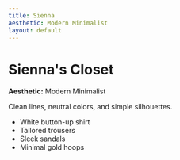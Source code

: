 ```yaml
---
title: Sienna
aesthetic: Modern Minimalist
layout: default
---
```


# Sienna's Closet

**Aesthetic:** Modern Minimalist

Clean lines, neutral colors, and simple silhouettes.

- White button-up shirt
- Tailored trousers
- Sleek sandals
- Minimal gold hoops
